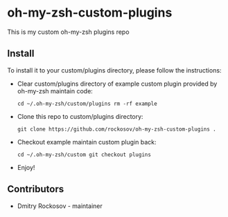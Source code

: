 # oh-my-zsh-custom-plugins

This is my custom oh-my-zsh plugins repo

## Install

To install it to your custom/plugins directory, please follow the instructions:

- Clear custom/plugins directory of example custom plugin provided by oh-my-zsh maintain code:

    `cd ~/.oh-my-zsh/custom/plugins
    rm -rf example`

- Clone this repo to custom/plugins directory:

   `git clone https://github.com/rockosov/oh-my-zsh-custom-plugins .`

- Checkout example maintain custom plugin back:

    `cd ~/.oh-my-zsh/custom
    git checkout plugins`

- Enjoy!

## Contributors

- Dmitry Rockosov - maintainer
